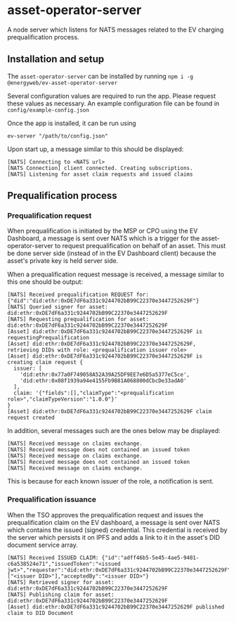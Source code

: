 
# asset-operator-server

A node server which listens for NATS messages related to the EV charging prequalification process.

## Installation and setup
The `asset-operator-server` can be installed by running `npm i -g @energyweb/ev-asset-operator-server`

Several configuration values are required to run the app. Please request these values as necessary.
An example configuration file can be found in `config/example-config.json`

Once the app is installed, it can be run using  
```
ev-server "/path/to/config.json"
```

Upon start up, a message similar to this should be displayed:
```
[NATS] Connecting to <NATS url>
[NATS Connection] client connected. Creating subscriptions.
[NATS] Listening for asset claim requests and issued claims
```

## Prequalification process

### Prequalification request
When prequalification is initiated by the MSP or CPO using the EV Dashboard, a message is sent over NATS which is a trigger for the
asset-operator-server to request prequalification on behalf of an asset. This must be done server side (instead of in the EV Dashboard
client) because the asset's private key is held server side.

When a prequalification request message is received, a message similar to this one should be output:
```
[NATS] Received prequalification REQUEST for: {"did":"did:ethr:0xDE7dF6a331c9244702bB99C22370e3447252629F"}
[NATS] Queried signer for asset: did:ethr:0xDE7dF6a331c9244702bB99C22370e3447252629F
[NATS] Requesting prequalification for asset: did:ethr:0xDE7dF6a331c9244702bB99C22370e3447252629F
[Asset] did:ethr:0xDE7dF6a331c9244702bB99C22370e3447252629F is requestingPrequalification
[Asset] did:ethr:0xDE7dF6a331c9244702bB99C22370e3447252629F, retrieving DIDs with role: <prequalification issuer role>
[Asset] did:ethr:0xDE7dF6a331c9244702bB99C22370e3447252629F is creating claim request {
  issuer: [
    'did:ethr:0x77a0F749058A52A39A25DF9EE7e6D5a5377eC5ce',
    'did:ethr:0x08f1939a94e4155Fb9B81A068800dCbcDe33adA0'
  ],
  claim: '{"fields":[],"claimType":"<prequalification role>","claimTypeVersion":"1.0.0"}'
}
[Asset] did:ethr:0xDE7dF6a331c9244702bB99C22370e3447252629F claim request created
```
In addition, several messages such are the ones below may be displayed:
```
[NATS] Received message on claims exchange.
[NATS] Received message does not contained an issued token
[NATS] Received message on claims exchange.
[NATS] Received message does not contained an issued token
[NATS] Received message on claims exchange.
```
This is because for each known issuer of the role, a notification is sent.

### Prequalification issuance
When the TSO approves the prequalification request and issues the prequalification claim on the EV dashboard,
a message is sent over NATS which contains the issued (signed) credential. This credential is received by the 
server which persists it on IPFS and adds a link to it in the asset's DID document service array.

```
[NATS] Received ISSUED CLAIM: {"id":"adff46b5-5e45-4ae5-9401-c6a538524e71","issuedToken":"<issued jwt>","requester":"did:ethr:0xDE7dF6a331c9244702bB99C22370e3447252629F","claimIssuer":["<issuer DID>"],"acceptedBy":"<issuer DID>"}
[NATS] Retrieved signer for asset: did:ethr:0xDE7dF6a331c9244702bB99C22370e3447252629F
[NATS] Publishing claim for asset: did:ethr:0xDE7dF6a331c9244702bB99C22370e3447252629F
[Asset] did:ethr:0xDE7dF6a331c9244702bB99C22370e3447252629F published claim to DID Document
```
